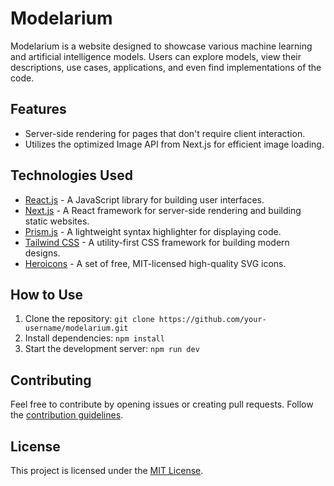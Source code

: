# Modelarium

Modelarium is a website designed to showcase various machine learning and artificial intelligence models. Users can explore models, view their descriptions, use cases, applications, and even find implementations of the code.

## Features

- Server-side rendering for pages that don't require client interaction.
- Utilizes the optimized Image API from Next.js for efficient image loading.

## Technologies Used

- [React.js](https://reactjs.org/) - A JavaScript library for building user interfaces.
- [Next.js](https://nextjs.org/) - A React framework for server-side rendering and building static websites.
- [Prism.js](https://prismjs.com/) - A lightweight syntax highlighter for displaying code.
- [Tailwind CSS](https://tailwindcss.com/) - A utility-first CSS framework for building modern designs.
- [Heroicons](https://heroicons.com/) - A set of free, MIT-licensed high-quality SVG icons.

## How to Use

1. Clone the repository: `git clone https://github.com/your-username/modelarium.git`
2. Install dependencies: `npm install`
3. Start the development server: `npm run dev`

## Contributing

Feel free to contribute by opening issues or creating pull requests. Follow the [contribution guidelines](CONTRIBUTING.md).

## License

This project is licensed under the [MIT License](LICENSE).
